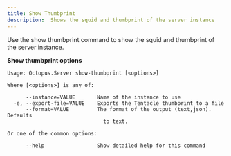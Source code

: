 ```yaml
---
title: Show Thumbprint
description:  Shows the squid and thumbprint of the server instance
---
```


Use the show thumbprint command to show the squid and thumbprint of the server instance.

**Show thumbprint options**

```text
Usage: Octopus.Server show-thumbprint [<options>]

Where [<options>] is any of:

      --instance=VALUE       Name of the instance to use
  -e, --export-file=VALUE    Exports the Tentacle thumbprint to a file
      --format=VALUE         The format of the output (text,json). Defaults
                               to text.

Or one of the common options:

      --help                 Show detailed help for this command


```
